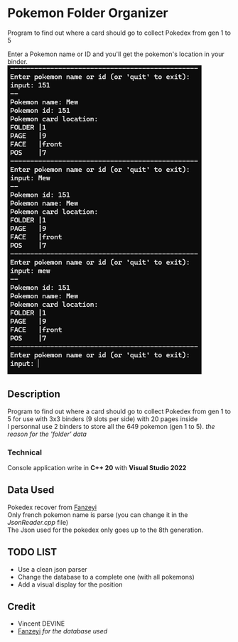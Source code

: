 # Pokemon Folder Organizer
Program to find out where a card should go to collect Pokedex from gen 1 to 5<br>

Enter a Pokemon name or ID and you'll get the pokemon's location in your binder.<br>
![example of utilisation](./Screenshot/example.png)

## Description
Program to find out where a card should go to collect Pokedex from gen 1 to 5 for use with 3x3 binders (9 slots per side) with 20 pages inside <br>
I personnal use 2 binders to store all the 649 pokemon (gen 1 to 5). *the reason for the 'folder' data*<br>

### Technical
Console application write in **C++ 20** with **Visual Studio 2022**<br>

## Data Used
Pokedex recover from [Fanzeyi](https://github.com/fanzeyi/pokemon.json/blob/master/pokedex.json)<br>
Only french pokemon name is parse (you can change it in the *JsonReader.cpp* file)<br>
The Json used for the pokedex only goes up to the 8th generation.<br>

## TODO LIST
- Use a clean json parser
- Change the database to a complete one (with all pokemons)
- Add a visual display for the position

## Credit
- Vincent DEVINE
- [Fanzeyi](https://github.com/fanzeyi) *for the database used*